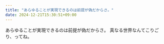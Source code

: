 ```yaml
---
title: "あらゆることが実現できるのは前提が偽だからさ。"
date: 2024-12-21T15:30:51+09:00
---
```

あらゆることが実現できるのは前提が偽だからさ。
真なる世界なんてこりごり、ってね。
